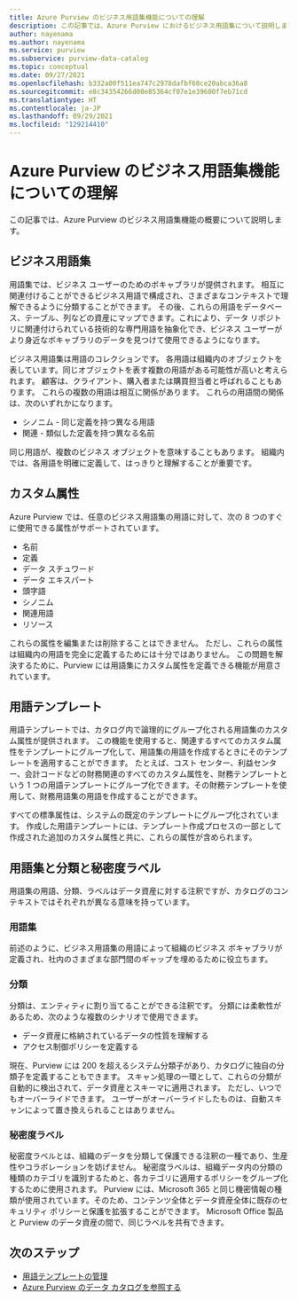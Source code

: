 ```yaml
---
title: Azure Purview のビジネス用語集機能についての理解
description: この記事では、Azure Purview におけるビジネス用語集について説明します。
author: nayenama
ms.author: nayenama
ms.service: purview
ms.subservice: purview-data-catalog
ms.topic: conceptual
ms.date: 09/27/2021
ms.openlocfilehash: b332a00f511ea747c2978dafbf60ce20abca36a8
ms.sourcegitcommit: e8c34354266d00e85364cf07e1e39600f7eb71cd
ms.translationtype: HT
ms.contentlocale: ja-JP
ms.lasthandoff: 09/29/2021
ms.locfileid: "129214410"
---
```

# <a name="understand-business-glossary-features-in-azure-purview"></a>Azure Purview のビジネス用語集機能についての理解

この記事では、Azure Purview のビジネス用語集機能の概要について説明します。 

## <a name="business-glossary"></a>ビジネス用語集

用語集では、ビジネス ユーザーのためのボキャブラリが提供されます。  相互に関連付けることができるビジネス用語で構成され、さまざまなコンテキストで理解できるように分類することができます。 その後、これらの用語をデータベース、テーブル、列などの資産にマップできます。これにより、データ リポジトリに関連付けられている技術的な専門用語を抽象化でき、ビジネス ユーザーがより身近なボキャブラリのデータを見つけて使用できるようになります。

ビジネス用語集は用語のコレクションです。 各用語は組織内のオブジェクトを表しています。同じオブジェクトを表す複数の用語がある可能性が高いと考えられます。 顧客は、クライアント、購入者または購買担当者と呼ばれることもあります。 これらの複数の用語は相互に関係があります。 これらの用語間の関係は、次のいずれかになります。

- シノニム - 同じ定義を持つ異なる用語
- 関連 - 類似した定義を持つ異なる名前

同じ用語が、複数のビジネス オブジェクトを意味することもあります。 組織内では、各用語を明確に定義して、はっきりと理解することが重要です。

## <a name="custom-attributes"></a>カスタム属性

Azure Purview では、任意のビジネス用語集の用語に対して、次の 8 つのすぐに使用できる属性がサポートされています。
- 名前
- 定義
- データ スチュワード
- データ エキスパート
- 頭字語
- シノニム
- 関連用語
- リソース

これらの属性を編集または削除することはできません。 ただし、これらの属性は組織内の用語を完全に定義するためには十分ではありません。 この問題を解決するために、Purview には用語集にカスタム属性を定義できる機能が用意されています。

## <a name="term-templates"></a>用語テンプレート

用語テンプレートでは、カタログ内で論理的にグループ化される用語集のカスタム属性が提供されます。 この機能を使用すると、関連するすべてのカスタム属性をテンプレートにグループ化して、用語集の用語を作成するときにそのテンプレートを適用することができます。 たとえば、コスト センター、利益センター、会計コードなどの財務関連のすべてのカスタム属性を、財務テンプレートという 1 つの用語テンプレートにグループ化できます。その財務テンプレートを使用して、財務用語集の用語を作成することができます。

すべての標準属性は、システムの既定のテンプレートにグループ化されています。 作成した用語テンプレートには、テンプレート作成プロセスの一部として作成された追加のカスタム属性と共に、これらの属性が含められます。

## <a name="glossary-vs-classification-vs-sensitivity-labels"></a>用語集と分類と秘密度ラベル

用語集の用語、分類、ラベルはデータ資産に対する注釈ですが、カタログのコンテキストではそれぞれが異なる意味を持っています。 

### <a name="glossary"></a>用語集

前述のように、ビジネス用語集の用語によって組織のビジネス ボキャブラリが定義され、社内のさまざまな部門間のギャップを埋めるために役立ちます。

### <a name="classifications"></a>分類

分類は、エンティティに割り当てることができる注釈です。 分類には柔軟性があるため、次のような複数のシナリオで使用できます。

- データ資産に格納されているデータの性質を理解する
- アクセス制御ポリシーを定義する

現在、Purview には 200 を超えるシステム分類子があり、カタログに独自の分類子を定義することもできます。 スキャン処理の一環として、これらの分類が自動的に検出されて、データ資産とスキーマに適用されます。 ただし、いつでもオーバーライドできます。 ユーザーがオーバーライドしたものは、自動スキャンによって置き換えられることはありません。

### <a name="sensitivity-labels"></a>秘密度ラベル

秘密度ラベルとは、組織のデータを分類して保護できる注釈の一種であり、生産性やコラボレーションを妨げません。 秘密度ラベルは、組織データ内の分類の種類のカテゴリを識別するためと、各カテゴリに適用するポリシーをグループ化するために使用されます。 Purview には、Microsoft 365 と同じ機密情報の種類が使用されています。そのため、コンテンツ全体とデータ資産全体に既存のセキュリティ ポリシーと保護を拡張することができます。 Microsoft Office 製品と Purview のデータ資産の間で、同じラベルを共有できます。

## <a name="next-steps"></a>次のステップ

- [用語テンプレートの管理](how-to-manage-term-templates.md)
- [Azure Purview のデータ カタログを参照する](how-to-browse-catalog.md)
